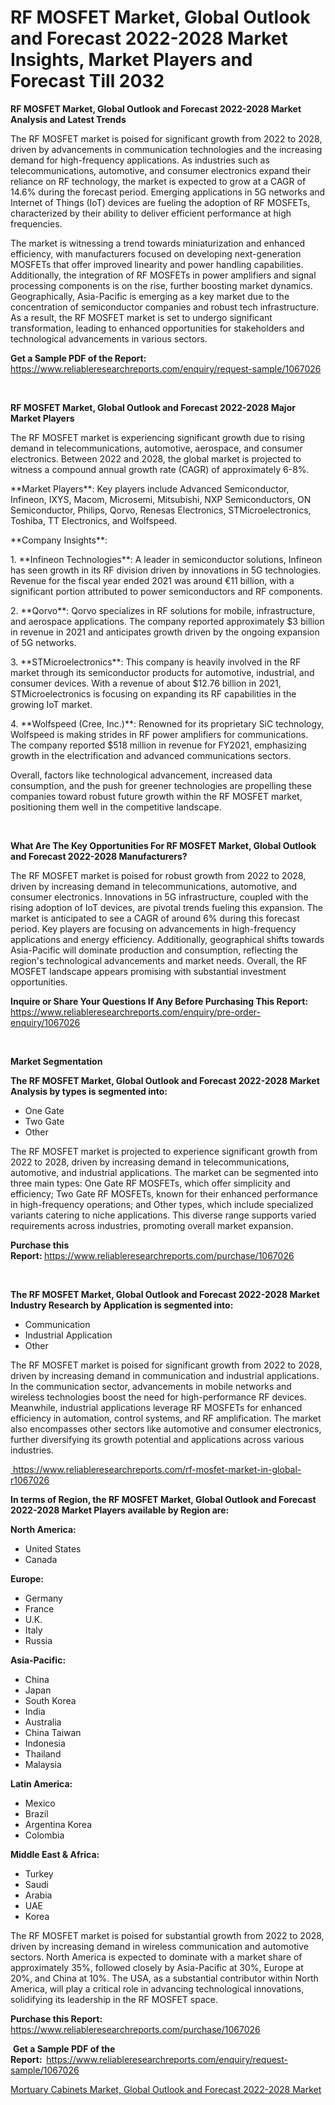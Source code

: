 <p><h1>RF MOSFET Market, Global Outlook and Forecast 2022-2028 Market Insights, Market Players and Forecast Till 2032</h1></p><p><strong>RF MOSFET Market, Global Outlook and Forecast 2022-2028 Market Analysis and Latest Trends</strong></p>
<p><p>The RF MOSFET market is poised for significant growth from 2022 to 2028, driven by advancements in communication technologies and the increasing demand for high-frequency applications. As industries such as telecommunications, automotive, and consumer electronics expand their reliance on RF technology, the market is expected to grow at a CAGR of 14.6% during the forecast period. Emerging applications in 5G networks and Internet of Things (IoT) devices are fueling the adoption of RF MOSFETs, characterized by their ability to deliver efficient performance at high frequencies.</p><p>The market is witnessing a trend towards miniaturization and enhanced efficiency, with manufacturers focused on developing next-generation MOSFETs that offer improved linearity and power handling capabilities. Additionally, the integration of RF MOSFETs in power amplifiers and signal processing components is on the rise, further boosting market dynamics. Geographically, Asia-Pacific is emerging as a key market due to the concentration of semiconductor companies and robust tech infrastructure. As a result, the RF MOSFET market is set to undergo significant transformation, leading to enhanced opportunities for stakeholders and technological advancements in various sectors.</p></p>
<p><strong>Get a Sample PDF of the Report:&nbsp;</strong> <a href="https://www.reliableresearchreports.com/enquiry/request-sample/1067026?utm_campaign=3325&utm_medium=2&utm_source=Github&utm_content=ia&utm_term=21032025&utm_id=rf-mosfet-market-global-outlook-and-forecast-2022-2028">https://www.reliableresearchreports.com/enquiry/request-sample/1067026</a></p>
<p>&nbsp;</p>
<p><strong>RF MOSFET Market, Global Outlook and Forecast 2022-2028 Major Market Players</strong></p>
<p><p>The RF MOSFET market is experiencing significant growth due to rising demand in telecommunications, automotive, aerospace, and consumer electronics. Between 2022 and 2028, the global market is projected to witness a compound annual growth rate (CAGR) of approximately 6-8%.</p><p>**Market Players**: Key players include Advanced Semiconductor, Infineon, IXYS, Macom, Microsemi, Mitsubishi, NXP Semiconductors, ON Semiconductor, Philips, Qorvo, Renesas Electronics, STMicroelectronics, Toshiba, TT Electronics, and Wolfspeed. </p><p>**Company Insights**:</p><p>1. **Infineon Technologies**: A leader in semiconductor solutions, Infineon has seen growth in its RF division driven by innovations in 5G technologies. Revenue for the fiscal year ended 2021 was around €11 billion, with a significant portion attributed to power semiconductors and RF components.</p><p>2. **Qorvo**: Qorvo specializes in RF solutions for mobile, infrastructure, and aerospace applications. The company reported approximately $3 billion in revenue in 2021 and anticipates growth driven by the ongoing expansion of 5G networks.</p><p>3. **STMicroelectronics**: This company is heavily involved in the RF market through its semiconductor products for automotive, industrial, and consumer devices. With a revenue of about $12.76 billion in 2021, STMicroelectronics is focusing on expanding its RF capabilities in the growing IoT market.</p><p>4. **Wolfspeed (Cree, Inc.)**: Renowned for its proprietary SiC technology, Wolfspeed is making strides in RF power amplifiers for communications. The company reported $518 million in revenue for FY2021, emphasizing growth in the electrification and advanced communications sectors.</p><p>Overall, factors like technological advancement, increased data consumption, and the push for greener technologies are propelling these companies toward robust future growth within the RF MOSFET market, positioning them well in the competitive landscape.</p></p>
<p>&nbsp;</p>
<p><strong>What Are The Key Opportunities For RF MOSFET Market, Global Outlook and Forecast 2022-2028 Manufacturers?</strong></p>
<p><p>The RF MOSFET market is poised for robust growth from 2022 to 2028, driven by increasing demand in telecommunications, automotive, and consumer electronics. Innovations in 5G infrastructure, coupled with the rising adoption of IoT devices, are pivotal trends fueling this expansion. The market is anticipated to see a CAGR of around 6% during this forecast period. Key players are focusing on advancements in high-frequency applications and energy efficiency. Additionally, geographical shifts towards Asia-Pacific will dominate production and consumption, reflecting the region's technological advancements and market needs. Overall, the RF MOSFET landscape appears promising with substantial investment opportunities.</p></p>
<p><strong>Inquire or Share Your Questions If Any Before Purchasing This Report:</strong> <a href="https://www.reliableresearchreports.com/enquiry/pre-order-enquiry/1067026?utm_campaign=3325&utm_medium=2&utm_source=Github&utm_content=ia&utm_term=21032025&utm_id=rf-mosfet-market-global-outlook-and-forecast-2022-2028">https://www.reliableresearchreports.com/enquiry/pre-order-enquiry/1067026</a></p>
<p>&nbsp;</p>
<p><strong>Market Segmentation</strong></p>
<p><strong>The RF MOSFET Market, Global Outlook and Forecast 2022-2028 Market Analysis by types is segmented into:</strong></p>
<p><ul><li>One Gate</li><li>Two Gate</li><li>Other</li></ul></p>
<p><p>The RF MOSFET market is projected to experience significant growth from 2022 to 2028, driven by increasing demand in telecommunications, automotive, and industrial applications. The market can be segmented into three main types: One Gate RF MOSFETs, which offer simplicity and efficiency; Two Gate RF MOSFETs, known for their enhanced performance in high-frequency operations; and Other types, which include specialized variants catering to niche applications. This diverse range supports varied requirements across industries, promoting overall market expansion.</p></p>
<p><strong>Purchase this Report:&nbsp;</strong><a href="https://www.reliableresearchreports.com/purchase/1067026?utm_campaign=3325&utm_medium=2&utm_source=Github&utm_content=ia&utm_term=21032025&utm_id=rf-mosfet-market-global-outlook-and-forecast-2022-2028">https://www.reliableresearchreports.com/purchase/1067026</a></p>
<p>&nbsp;</p>
<p><strong>The RF MOSFET Market, Global Outlook and Forecast 2022-2028 Market Industry Research by Application is segmented into:</strong></p>
<p><ul><li>Communication</li><li>Industrial Application</li><li>Other</li></ul></p>
<p><p>The RF MOSFET market is poised for significant growth from 2022 to 2028, driven by increasing demand in communication and industrial applications. In the communication sector, advancements in mobile networks and wireless technologies boost the need for high-performance RF devices. Meanwhile, industrial applications leverage RF MOSFETs for enhanced efficiency in automation, control systems, and RF amplification. The market also encompasses other sectors like automotive and consumer electronics, further diversifying its growth potential and applications across various industries.</p></p>
<p><a href="https://www.reliableresearchreports.com/rf-mosfet-market-in-global-r1067026?utm_campaign=3325&utm_medium=2&utm_source=Github&utm_content=ia&utm_term=21032025&utm_id=rf-mosfet-market-global-outlook-and-forecast-2022-2028">&nbsp;https://www.reliableresearchreports.com/rf-mosfet-market-in-global-r1067026</a></p>
<p><strong>In terms of Region, the RF MOSFET Market, Global Outlook and Forecast 2022-2028 Market Players available by Region are:</strong></p>
<p>
    <p> <strong> North America: </strong>
        <ul>
            <li>United States</li>
            <li>Canada</li>
        </ul>
        </p> 
    <p> <strong> Europe: </strong>
        <ul>
            <li>Germany</li>
            <li>France</li>
            <li>U.K.</li>
            <li>Italy</li>
            <li>Russia</li>
        </ul>
        </p> 
    <p> <strong> Asia-Pacific: </strong>
        <ul>
            <li>China</li>
            <li>Japan</li>
            <li>South Korea</li>
            <li>India</li>
            <li>Australia</li>
            <li>China Taiwan</li>
            <li>Indonesia</li>
            <li>Thailand</li>
            <li>Malaysia</li>
        </ul>
        </p> 
    <p> <strong> Latin America: </strong>
        <ul>
            <li>Mexico</li>
            <li>Brazil</li>
            <li>Argentina Korea</li>
            <li>Colombia</li>
        </ul>
        </p> 
    <p> <strong> Middle East & Africa: </strong>
        <ul>
            <li>Turkey</li>
            <li>Saudi</li>
            <li>Arabia</li>
            <li>UAE</li>
            <li>Korea</li>
        </ul>
    </p>
    </p>
<p><p>The RF MOSFET market is poised for substantial growth from 2022 to 2028, driven by increasing demand in wireless communication and automotive sectors. North America is expected to dominate with a market share of approximately 35%, followed closely by Asia-Pacific at 30%, Europe at 20%, and China at 10%. The USA, as a substantial contributor within North America, will play a critical role in advancing technological innovations, solidifying its leadership in the RF MOSFET space.</p></p>
<p><strong>Purchase this Report: </strong><a href="https://www.reliableresearchreports.com/purchase/1067026?utm_campaign=3325&utm_medium=2&utm_source=Github&utm_content=ia&utm_term=21032025&utm_id=rf-mosfet-market-global-outlook-and-forecast-2022-2028">https://www.reliableresearchreports.com/purchase/1067026</a></p>
<p>&nbsp;<strong>Get a Sample PDF of the Report:&nbsp;&nbsp;</strong><a href="https://www.reliableresearchreports.com/enquiry/request-sample/1067026?utm_campaign=3325&utm_medium=2&utm_source=Github&utm_content=ia&utm_term=21032025&utm_id=rf-mosfet-market-global-outlook-and-forecast-2022-2028">https://www.reliableresearchreports.com/enquiry/request-sample/1067026</a></p>
<p><strong></strong></p>
<p><p><a href="https://github.com/baraohinze3x/Market-Research-Report-List-1/blob/main/mortuary-cabinets-market-global-outlook-and-forecast-2022-2028-market.md?utm_campaign=3325&utm_medium=2&utm_source=Github&utm_content=ia&utm_term=21032025&utm_id=rf-mosfet-market-global-outlook-and-forecast-2022-2028">Mortuary Cabinets Market, Global Outlook and Forecast 2022-2028 Market</a></p></p>